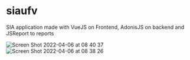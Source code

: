 # siaufv
SIA application made with VueJS on Frontend, AdonisJS on backend and JSReport to reports

![Screen Shot 2022-04-06 at 08 40 37](https://user-images.githubusercontent.com/12173947/161967276-6d7d42bc-0894-4182-9a17-1a9ec9314f63.png)
![Screen Shot 2022-04-06 at 08 38 26](https://user-images.githubusercontent.com/12173947/161967285-febe9e02-1e8d-44bc-bcfd-6d2ab43a4cad.png)
